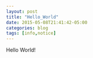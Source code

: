 ```yaml
---
layout: post
title: "Hello_World"
date: 2015-05-08T21:41:42-05:00
categories: blog
tags: [info,notice]
---
```



Hello World!